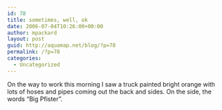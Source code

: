 ```yaml
---
id: 78
title: sometimes, well, ok
date: 2006-07-04T10:26:00+00:00
author: mpackard
layout: post
guid: http://aquamap.net/blog/?p=78
permalink: /?p=78
categories:
  - Uncategorized
---
```

On the way to work this morning I saw a truck painted bright orange with lots of hoses and pipes coming out the back and sides. On the side, the words &#8220;Big Pfister&#8221;.